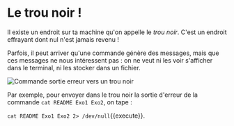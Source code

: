 # Le trou noir !


Il existe un endroit sur ta machine qu'on appelle le *trou noir*.
C'est un endroit effrayant dont nul n'est jamais revenu !

Parfois, il peut arriver qu'une commande génère des messages,
mais que ces messages ne nous intéressent pas : on ne veut ni les voir s'afficher dans le terminal, ni les stocker dans un fichier.


<img src="./assets/commande_ss_se_to_terminal_trash.png" alt="Commande sortie erreur vers un trou noir"/>


Par exemple, pour envoyer dans le trou noir la sortie d'erreur de la commande `cat README Exo1 Exo2`, on tape :

`cat README Exo1 Exo2 2> /dev/null`{{execute}}.
